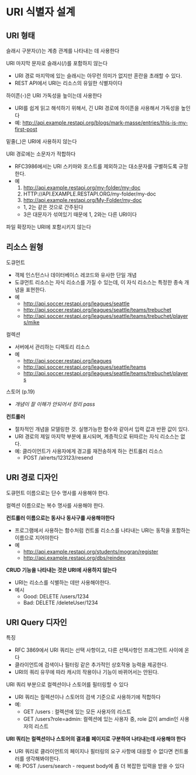 # URI 식별자 설계
## URI 형태
슬래시 구분자(/)는 계층 관계를 나타내는 데 사용한다

URI 마지막 문자로 슬래시(/)를 포함하지 않는다
- URI 경로 마지막에 있는 슬래시는 아무런 의미가 없지만 혼란을 초래할 수 있다.
- REST API에서 URI는 리소스의 유일한 식별자이다

하이픈(-)은 URI 가독성을 높이는데 사용한다
- URI를 쉽게 읽고 해석하기 위해서, 긴 URI 경로에 하이픈을 사용해서 가독성을 높인다
- 예: http://api.example.restapi.org/blogs/mark-masse/entries/this-is-my-first-post

밑줄(_)은 URI에 사용하지 않는다

URI 경로에는 소문자가 적합하다
- RFC3986에서는 URI 스키마와 호스트를 제외하고는 대소문자를 구별하도록 규정한다.
- 예
   1. http://api.example.restapi.org/my-folder/my-doc
   2. HTTP://API.EXAMPLE.RESTAPI.ORG/my-folder/my-doc
   3. http://api.example.restapi.org/My-Folder/my-doc
   - 1, 2는 같은 것으로 간주된다
   - 3은 대문자가 섞여있기 때문에 1, 2와는 다른 URI이다

파일 확장자는 URI에 포함시키지 않는다

## 리소스 원형
도큐먼트
- 객체 인스턴스나 데이터베이스 레코드와 유사한 단일 개념
- 도큐먼트 리소스는 자식 리소스를 가질 수 있는데, 이 자식 리소스는 특정한 종속 개념을 표현한다. 
- 예
   - http://api.soccer.restapi.org/leagues/seattle
   - http://api.soccer.restapi.org/leagues/seattle/teams/trebuchet
   - http://api.soccer.restapi.org/leagues/seattle/teams/trebuchet/players/mike

컬렉션
- 서버에서 관리하는 디렉토리 리소스
- 예
   - http://api.soccer.restapi.org/leagues
   - http://api.soccer.restapi.org/leagues/seattle/teams
   - http://api.soccer.restapi.org/leagues/seattle/teams/trebuchet/players

스토어 (p.19)
- _개념이 잘 이해가 안되어서 정리 pass_

__컨트롤러__
- 절차적인 개념을 모델링한 것. 실행가능한 함수와 같아서 입력 값과 반환 값이 있다.
- URI 경로의 제일 마지막 부분에 표시되며, 계층적으로 뒤따르는 자식 리소스는 없다.
- 예: 클라이언트가 사용자에게 경고를 재전송하게 하는 컨트롤러 리소스
   - POST /alrerts/123123/resend

## URI 경로 디자인
도큐먼트 이름으로는 단수 명사를 사용해야 한다. 

컬렉션 이름으로는 복수 명사를 사용해야 한다. 

__컨트롤러 이름으로는 동사나 동사구를 사용해야한다__
- 프로그램에서 사용하는 함수처럼 컨트롤 리소스를 나타내는 URI는 동작을 포함하는 이름으로 지어야한다
- 예
   - http://api.example.restapi.org/students/mogran/register
   - http://api.example.restapi.org/dbs/reindex

__CRUD 기능을 나타내는 것은 URI에 사용하지 않는다__
- URI는 리소스를 식별하는 데만 사용해야한다. 
- 예시
   - Good: DELETE /users/1234
   - Bad: DELETE /deleteUser/1234

## URI Query 디자인
특징
- RFC 3869에서 URI 쿼리는 선택 사항이고, 다른 선택사항인 프래그먼트 사이에 온다
- 클라이언트에 검색이나 필터링 같은 추가적인 상호작용 능력을 제공한다. 
- URI의 쿼리 유무에 따라 캐시의 작용이나 기능이 바뀌어서는 안된다.

URI 쿼리 부분으로 컬렉션이나 스토어를 필터링할 수 있다
- URI 쿼리는 컬렉션이나 스토어의 검색 기준으로 사용하기에 적합하다
- 예: 
   - GET /users : 컬렉션에 있는 모든 사용자의 리스트
   - GET /users?role=admin: 컬렉션에 있는 사용자 중, role 값이 amdin인 사용자의 리스트

__URI 쿼리는 컬렉션이나 스토어의 결과를 페이지로 구분하여 나타내는데 사용해야 한다__
- URI 쿼리로 클라이언트의 페이지나 필터링의 요구 사항에 대응할 수 없다면 컨트롤러를 생각해봐야한다. 
- 예: POST /users/search - request body에 좀 더 복잡한 입력을 받을 수 있다

